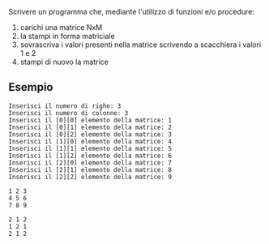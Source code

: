 Scrivere un programma che, mediante l'utilizzo di funzioni e/o procedure:

1) carichi una matrice NxM
2) la stampi in forma matriciale
3) sovrascriva i valori presenti nella matrice scrivendo a scacchiera i valori 1 e 2
4) stampi di nuovo la matrice

## Esempio

```plaintext
Inserisci il numero di righe: 3
Inserisci il numero di colonne: 3
Inserisci il [0][0] elemento della matrice: 1
Inserisci il [0][1] elemento della matrice: 2
Inserisci il [0][2] elemento della matrice: 3
Inserisci il [1][0] elemento della matrice: 4
Inserisci il [1][1] elemento della matrice: 5
Inserisci il [1][2] elemento della matrice: 6
Inserisci il [2][0] elemento della matrice: 7
Inserisci il [2][1] elemento della matrice: 8
Inserisci il [2][2] elemento della matrice: 9

1 2 3 
4 5 6 
7 8 9 

2 1 2 
1 2 1 
2 1 2 
```